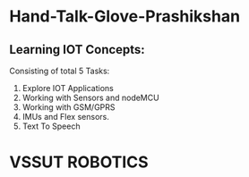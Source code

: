 # Hand-Talk-Glove-Prashikshan

## Learning IOT Concepts:

Consisting of total 5 Tasks:

1. Explore IOT Applications
2. Working with Sensors and nodeMCU
3. Working with GSM/GPRS
4. IMUs and Flex sensors.
5. Text To Speech

# VSSUT ROBOTICS
